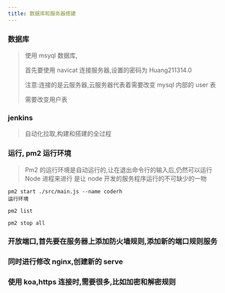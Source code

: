 ```yaml
---
title: 数据库和服务器搭建
---
```


### 数据库

> 使用 msyql 数据库,
>
> 首先要使用 navicat 连接服务器,设置的密码为 Huang211314.0
>
> 注意:连接的是云服务器,云服务器代表着需要改变 mysql 内部的 user 表
>
> 需要改变用户表

### jenkins

> 自动化拉取,构建和搭建的全过程

### 运行, pm2 运行环境

> Pm2 的运行环境是自动运行的,让在退出命令行的输入后,仍然可以运行 Node 进程来进行
> 是让 node 开发的服务程序运行的不可缺少的一物

```shell
pm2 start ./src/main.js --name coderh
运行环境

pm2 list

pm2 stop all
```

### 开放端口,首先要在服务器上添加防火墙规则,添加新的端口规则服务

### 同时进行修改 nginx,创建新的 serve

### 使用 koa,https 连接时,需要很多,比如加密和解密规则
